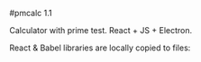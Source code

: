 #pmcalc 1.1

Calculator with prime test. React + JS + Electron.

React & Babel libraries are locally copied to files: 

<script src="./_react.js"></script>
<script src="./_react-dom.js"></script>
<script src="./_browser.min.js"></script>


